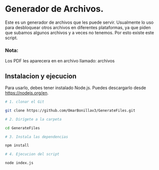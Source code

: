 # Generador de Archivos.
Este es un generador de archivos que les puede servir. Usualmente lo uso para desbloquear otros archivos en diferentes plataformas, ya que piden que subamos algunos archivos y a veces no tenemos. Por esto existe este script.

### Nota:
Los PDF les aparecera en en archivo llamado: archivos

## Instalacion y ejecucion
Para usarlo, debes tener instalado Node.js. Puedes descargarlo desde https://nodejs.org/en.

```bash
# 1. clonar el Git

git clone https://github.com/OmarBonillav3/GenerateFiles.git
```
```bash
# 2. Dirígete a la carpeta

cd GenerateFiles
```

 ```bash
# 3. Instala las dependencias

npm install
```

```bash
# 4. Ejecucion del script

node index.js
```